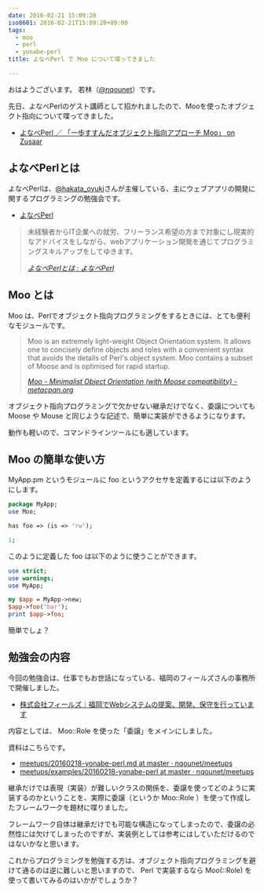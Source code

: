 ```yaml
---
date: 2016-02-21 15:09:20
iso8601: 2016-02-21T15:09:20+09:00
tags:
  - moo
  - perl
  - yonabe-perl
title: よなべPerl で Moo について喋ってきました

---
```


<p>おはようございます。
若林（<a href="https://twitter.com/nqounet">@nqounet</a>）です。</p>

<p>先日、よなべPerlのゲスト講師として招かれましたので、Mooを使ったオブジェクト指向について喋ってきました。</p>

<ul>
<li><a href="http://www.zusaar.com/event/14317009">よなべPerl ／ 「一歩すすんだオブジェクト指向アプローチ Moo」 on Zusaar</a></li>
</ul>



<h2>よなべPerlとは</h2>

<p>よなべPerlは、<a href="https://twitter.com/hakata_oyuki">@hakata_oyuki</a>さんが主催している、主にウェブアプリの開発に関するプログラミングの勉強会です。</p>

<ul>
<li><a href="http://yonabeperl.blog.jp/">よなべPerl</a></li>
</ul>

<blockquote cite="http://yonabeperl.blog.jp/archives/30041149.html" title="よなべPerlとは : よなべPerl"><p>未経験者からIT企業への就労、フリーランス希望の方まで対象にし現実的なアドバイスをしながら、webアプリケーション開発を通じてプログラミングスキルアップをしてゆきます。</p><cite><a href="http://yonabeperl.blog.jp/archives/30041149.html">よなべPerlとは : よなべPerl</a></cite></blockquote>

<h2>Moo とは</h2>

<p>Moo は、Perlでオブジェクト指向プログラミングをするときには、とても便利なモジュールです。</p>

<blockquote cite="https://metacpan.org/pod/Moo" title="Moo - Minimalist Object Orientation (with Moose compatibility) - metacpan.org"><p>Moo is an extremely light-weight Object Orientation system. It allows one to concisely define objects and roles with a convenient syntax that avoids the details of Perl&apos;s object system. Moo contains a subset of Moose and is optimised for rapid startup.</p><cite><a href="https://metacpan.org/pod/Moo">Moo - Minimalist Object Orientation (with Moose compatibility) - metacpan.org</a></cite></blockquote>

<p>オブジェクト指向プログラミングで欠かせない継承だけでなく、委譲についても Moose や Mouse と同じような記述で、簡単に実装ができるようになります。</p>

<p>動作も軽いので、コマンドラインツールにも適しています。</p>

<h2>Moo の簡単な使い方</h2>

<p>MyApp.pm というモジュールに foo というアクセサを定義するには以下のようにします。</p>

```perl MyApp.pm
package MyApp;
use Moo;

has foo => (is => 'rw');

1;
```


<p>このように定義した foo は以下のように使うことができます。</p>

```perl my_app.pl
use strict;
use warnings;
use MyApp;

my $app = MyApp->new;
$app->foo('bar');
print $app->foo;
```

<p>簡単でしょ？</p>

<h2>勉強会の内容</h2>

<p>今回の勉強会は、仕事でもお世話になっている、福岡のフィールズさんの事務所で開催しました。</p>

<ul>
<li><a href="https://fiilse.com/">株式会社フィールズ｜福岡でWebシステムの提案、開発、保守を行っています</a></li>
</ul>

<p>内容としては、 Moo::Role を使った「委譲」をメインにしました。</p>

<p>資料はこちらです。</p>

<ul>
<li><a href="https://github.com/nqounet/meetups/blob/master/talks/20160218-yonabe-perl.md">meetups/20160218-yonabe-perl.md at master · nqounet/meetups</a></li>
<li><a href="https://github.com/nqounet/meetups/tree/master/examples/20160218-yonabe-perl">meetups/examples/20160218-yonabe-perl at master · nqounet/meetups</a></li>
</ul>

<p>継承だけでは表現（実装）が難しいクラスの関係を、委譲を使ってどのように実装するのかということを、実際に委譲（というか Moo::Role ）を使って作成したフレームワークを題材に喋りました。</p>

<p>フレームワーク自体は継承だけでも可能な構造になってしまったので、委譲の必然性には欠けてしまったのですが、実装例としては参考にはしていただけるのではないかなと思います。</p>

<p>これからプログラミングを勉強する方は、オブジェクト指向プログラミングを避けて通るのは逆に難しいと思いますので、 Perl で実装するなら Moo(::Role) を使って書いてみるのはいかがでしょうか？</p>
    	